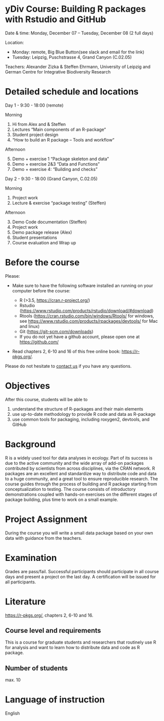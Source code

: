 # yDiv Course: Building R packages with Rstudio and GitHub

Date & time: Monday, December 07 – Tuesday, December 08 (2 full days)

Location: 

* Monday: remote, Big Blue Button(see slack and email for the link)
* Tuesday: Leipzig, Puschstrasse 4, Grand Canyon (C.02.05)  

Teachers: Alexander Zizka & Steffen Ehrmann, University of Leipzig and German Centre for Integrative Biodiversity Research  


# Detailed schedule and locations
Day 1 - 9:30 - 18:00 (remote)

Morning

1. Hi from Alex and & Steffen
2. Lectures “Main components of an R-package“
3. Student project design
4. “How to build an R package – Tools and workflow“

Afternoon

5. Demo + exercise 1 “Package skeleton and data”
6. Demo + exercise 2&3 “Data and Functions”
7. Demo + exercise 4: “Building and checks”

Day 2 - 9:30 - 18:00 (Grand Canyon, C.02.05)

Morning

1. Project work
2. Lecture & exercise “package testing” (Steffen)

Afternoon

3. Demo Code documentation (Steffen)
4. Project work
5. Demo package release (Alex)
6. Student presentations
7. Course evaluation and Wrap up


# Before the course
Please:

* Make sure to have the following software installed an running on your computer before the course:

  *	R (>3.5, https://cran.r-project.org/) 
  *	Rstudio (https://www.rstudio.com/products/rstudio/download/#download)
  *	Rtools (https://cran.rstudio.com/bin/windows/Rtools/ for windows, see https://www.rstudio.com/products/rpackages/devtools/ for Mac and linux)
  *	Git (https://git-scm.com/downloads)
  *	If you do not yet have a github account, please open one at https://github.com/

* Read chapters 2, 6-10 and 16 of this free online book: https://r-pkgs.org/. 

Please do not hesitate to [contact us](mailto:zizka.alexander@gmail.com) if you have any questions.


# Objectives
After this course, students will be able to

1. understand the structure of R-packages and their main elements	
2. use up-to-date methodology to provide R code and data as R-package
3. use common tools for packaging, including roxygen2, devtools, and GitHub


# Background
R is a widely used tool for data analyses in ecology. Part of its success is due to the active community and the wide array of add-on packages contributed by scientists from across disciplines, via the CRAN network. R packages are an excellent and standardize way to distribute code and data to a huge community, and a great tool to ensure reproducible research. The course guides through the process of building and R package starting from conceptualization to testing. The course consists of introductory demonstrations coupled with hands-on exercises on the different stages of package building, plus time to work on a small example.


# Project Assignment
During the course you will write a small data package based on your own data with guidance from the teachers.


# Examination
Grades are pass/fail. Successful participants should participate in all course days and present a project on the last day. A certification will be issued for all participants.


# Literature
https://r-pkgs.org/, chapters 2, 6-10 and 16.


## Course level and requirements
This is a course for graduate students and researchers that routinely use R for analysis and want to learn how to distribute data and code as R package.


## Number of students
max. 10


# Language of instruction
English